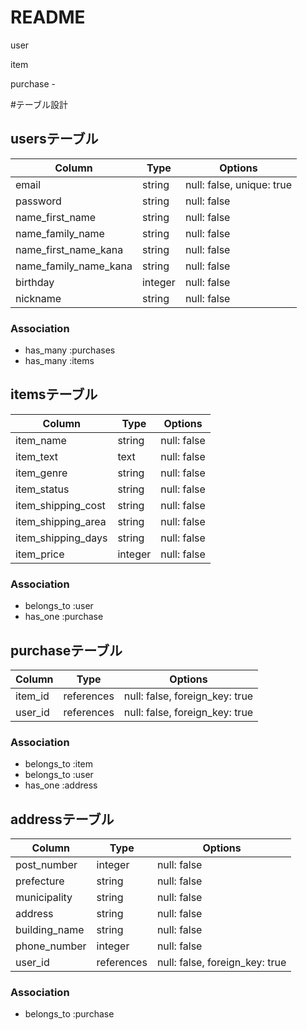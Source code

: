 # README

user

item

purchase - 


#テーブル設計

## usersテーブル

| Column                | Type       | Options                        |
| --------------------- | ---------- | ------------------------------ |
| email                 | string     | null: false, unique: true      | 
| password              | string     | null: false                    |
| name_first_name       | string     | null: false                    |
| name_family_name      | string     | null: false                    |
| name_first_name_kana  | string     | null: false                    |
| name_family_name_kana | string     | null: false                    |
| birthday              | integer    | null: false                    |
| nickname              | string     | null: false                    |

### Association
- has_many :purchases
- has_many :items

## itemsテーブル

| Column              | Type       | Options                        |
| ------------------- | ---------- | ------------------------------ |
| item_name           | string     | null: false                    | 
| item_text           | text       | null: false                    |
| item_genre          | string     | null: false                    |
| item_status         | string     | null: false                    |
| item_shipping_cost  | string     | null: false                    |
| item_shipping_area  | string     | null: false                    |
| item_shipping_days  | string     | null: false                    |
| item_price          | integer    | null: false                    |

### Association
- belongs_to :user
- has_one    :purchase

## purchaseテーブル

| Column     | Type       | Options                        |
| ---------- | ---------- | ------------------------------ |
| item_id    | references | null: false, foreign_key: true |
| user_id    | references | null: false, foreign_key: true |

### Association
- belongs_to :item
- belongs_to :user
- has_one    :address

## addressテーブル

| Column          | Type       | Options                        |
| --------------- | ---------- | ------------------------------ |
| post_number     | integer    | null: false                    |
| prefecture      | string     | null: false                    |
| municipality    | string     | null: false                    |
| address         | string     | null: false                    |
| building_name   | string     | null: false                    |
| phone_number    | integer    | null: false                    |
| user_id         | references | null: false, foreign_key: true |

### Association
- belongs_to :purchase
